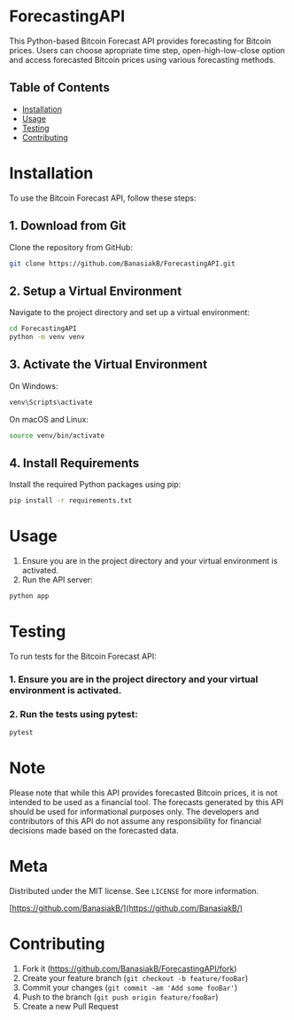 # ForecastingAPI

This Python-based Bitcoin Forecast API provides forecasting for Bitcoin prices. Users can choose apropriate time step, open-high-low-close option and access forecasted Bitcoin prices using various forecasting methods.

## Table of Contents

- [Installation](#installation)
- [Usage](#usage)
- [Testing](#testing)
- [Contributing](#contributing)

# Installation
To use the Bitcoin Forecast API, follow these steps:

## 1. Download from Git
Clone the repository from GitHub:
```sh
git clone https://github.com/BanasiakB/ForecastingAPI.git
```

## 2. Setup a Virtual Environment
Navigate to the project directory and set up a virtual environment:
```sh
cd ForecastingAPI
python -m venv venv
```

## 3. Activate the Virtual Environment
On Windows:
```sh
venv\Scripts\activate
```
On macOS and Linux:
```sh
source venv/bin/activate
```

## 4. Install Requirements
Install the required Python packages using pip:
```sh
pip install -r requirements.txt
```

# Usage

1. Ensure you are in the project directory and your virtual environment is activated.
2. Run the API server:
```sh
python app
```

# Testing

To run tests for the Bitcoin Forecast API:
### 1. Ensure you are in the project directory and your virtual environment is activated.
### 2. Run the tests using pytest:
```sh
pytest
```

# Note 

Please note that while this API provides forecasted Bitcoin prices, it is not intended to be used as a financial tool. The forecasts generated by this API should be used for informational purposes only. The developers and contributors of this API do not assume any responsibility for financial decisions made based on the forecasted data.

# Meta

Distributed under the MIT license. See `LICENSE` for more information.

[https://github.com/BanasiakB/](https://github.com/BanasiakB/)

# Contributing

1. Fork it (<https://github.com/BanasiakB/ForecastingAPI/fork>)
2. Create your feature branch (`git checkout -b feature/fooBar`)
3. Commit your changes (`git commit -am 'Add some fooBar'`)
4. Push to the branch (`git push origin feature/fooBar`)
5. Create a new Pull Request
